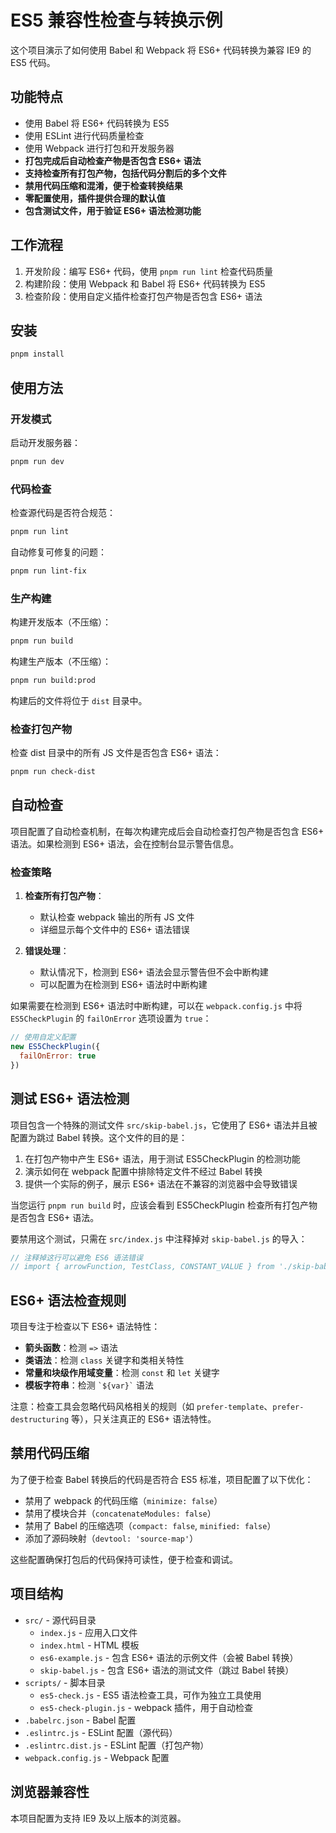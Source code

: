 # ES5 兼容性检查与转换示例

这个项目演示了如何使用 Babel 和 Webpack 将 ES6+ 代码转换为兼容 IE9 的 ES5 代码。

## 功能特点

- 使用 Babel 将 ES6+ 代码转换为 ES5
- 使用 ESLint 进行代码质量检查
- 使用 Webpack 进行打包和开发服务器
- **打包完成后自动检查产物是否包含 ES6+ 语法**
- **支持检查所有打包产物，包括代码分割后的多个文件**
- **禁用代码压缩和混淆，便于检查转换结果**
- **零配置使用，插件提供合理的默认值**
- **包含测试文件，用于验证 ES6+ 语法检测功能**

## 工作流程

1. 开发阶段：编写 ES6+ 代码，使用 `pnpm run lint` 检查代码质量
2. 构建阶段：使用 Webpack 和 Babel 将 ES6+ 代码转换为 ES5
3. 检查阶段：使用自定义插件检查打包产物是否包含 ES6+ 语法

## 安装

```bash
pnpm install
```

## 使用方法

### 开发模式

启动开发服务器：

```bash
pnpm run dev
```

### 代码检查

检查源代码是否符合规范：

```bash
pnpm run lint
```

自动修复可修复的问题：

```bash
pnpm run lint-fix
```

### 生产构建

构建开发版本（不压缩）：

```bash
pnpm run build
```

构建生产版本（不压缩）：

```bash
pnpm run build:prod
```

构建后的文件将位于 `dist` 目录中。

### 检查打包产物

检查 dist 目录中的所有 JS 文件是否包含 ES6+ 语法：

```bash
pnpm run check-dist
```

## 自动检查

项目配置了自动检查机制，在每次构建完成后会自动检查打包产物是否包含 ES6+ 语法。如果检测到 ES6+ 语法，会在控制台显示警告信息。

### 检查策略

1. **检查所有打包产物**：
   - 默认检查 webpack 输出的所有 JS 文件
   - 详细显示每个文件中的 ES6+ 语法错误

2. **错误处理**：
   - 默认情况下，检测到 ES6+ 语法会显示警告但不会中断构建
   - 可以配置为在检测到 ES6+ 语法时中断构建

如果需要在检测到 ES6+ 语法时中断构建，可以在 `webpack.config.js` 中将 `ES5CheckPlugin` 的 `failOnError` 选项设置为 `true`：

```javascript
// 使用自定义配置
new ES5CheckPlugin({
  failOnError: true
})
```

## 测试 ES6+ 语法检测

项目包含一个特殊的测试文件 `src/skip-babel.js`，它使用了 ES6+ 语法并且被配置为跳过 Babel 转换。这个文件的目的是：

1. 在打包产物中产生 ES6+ 语法，用于测试 ES5CheckPlugin 的检测功能
2. 演示如何在 webpack 配置中排除特定文件不经过 Babel 转换
3. 提供一个实际的例子，展示 ES6+ 语法在不兼容的浏览器中会导致错误

当您运行 `pnpm run build` 时，应该会看到 ES5CheckPlugin 检查所有打包产物是否包含 ES6+ 语法。

要禁用这个测试，只需在 `src/index.js` 中注释掉对 `skip-babel.js` 的导入：

```javascript
// 注释掉这行可以避免 ES6 语法错误
// import { arrowFunction, TestClass, CONSTANT_VALUE } from './skip-babel';
```

## ES6+ 语法检查规则

项目专注于检查以下 ES6+ 语法特性：

- **箭头函数**：检测 `=>` 语法
- **类语法**：检测 `class` 关键字和类相关特性
- **常量和块级作用域变量**：检测 `const` 和 `let` 关键字
- **模板字符串**：检测 `` `${var}` `` 语法

注意：检查工具会忽略代码风格相关的规则（如 `prefer-template`、`prefer-destructuring` 等），只关注真正的 ES6+ 语法特性。

## 禁用代码压缩

为了便于检查 Babel 转换后的代码是否符合 ES5 标准，项目配置了以下优化：

- 禁用了 webpack 的代码压缩（`minimize: false`）
- 禁用了模块合并（`concatenateModules: false`）
- 禁用了 Babel 的压缩选项（`compact: false`, `minified: false`）
- 添加了源码映射（`devtool: 'source-map'`）

这些配置确保打包后的代码保持可读性，便于检查和调试。

## 项目结构

- `src/` - 源代码目录
  - `index.js` - 应用入口文件
  - `index.html` - HTML 模板
  - `es6-example.js` - 包含 ES6+ 语法的示例文件（会被 Babel 转换）
  - `skip-babel.js` - 包含 ES6+ 语法的测试文件（跳过 Babel 转换）
- `scripts/` - 脚本目录
  - `es5-check.js` - ES5 语法检查工具，可作为独立工具使用
  - `es5-check-plugin.js` - webpack 插件，用于自动检查
- `.babelrc.json` - Babel 配置
- `.eslintrc.js` - ESLint 配置（源代码）
- `.eslintrc.dist.js` - ESLint 配置（打包产物）
- `webpack.config.js` - Webpack 配置

## 浏览器兼容性

本项目配置为支持 IE9 及以上版本的浏览器。
